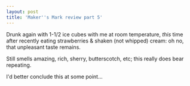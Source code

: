 ```yaml
---
layout: post
title: 'Maker''s Mark review part 5'
---
```


Drunk again with 1-1/2 ice cubes with me at room temperature, *this* time after recently eating strawberries & shaken (not whipped) cream: oh no, that unpleasant taste remains. 

Still smells amazing, rich, sherry, butterscotch, etc; this really does bear repeating.

I'd better conclude this at some point…
